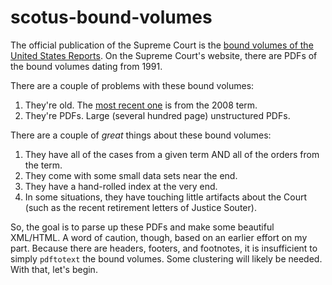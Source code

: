 # scotus-bound-volumes

The official publication of the Supreme Court is the [bound volumes of the United States Reports](http://www.supremecourt.gov/opinions/boundvolumes.aspx). On the Supreme Court's website, there are PDFs of the bound volumes dating from 1991.

There are a couple of problems with these bound volumes: 

1. They're old. The [most recent one](http://www.supremecourt.gov/opinions/boundvolumes/557bv.pdf) is from the 2008 term.
2. They're PDFs. Large (several hundred page) unstructured PDFs.

There are a couple of *great* things about these bound volumes:

1. They have all of the cases from a given term AND all of the orders from the term.
2. They come with some small data sets near the end.
3. They have a hand-rolled index at the very end.
4. In some situations, they have touching little artifacts about the Court (such as the recent retirement letters of Justice Souter).

So, the goal is to parse up these PDFs and make some beautiful XML/HTML. A word of caution, though, based on an earlier effort on my part. Because there are headers, footers, and footnotes, it is insufficient to simply `pdftotext` the bound volumes. Some clustering will likely be needed. With that, let's begin.
